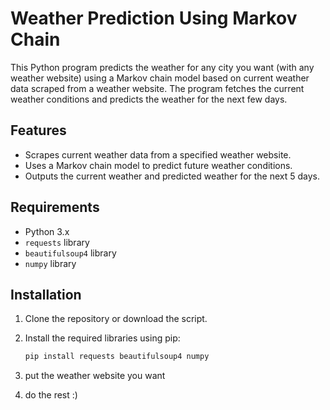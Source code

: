 # Weather Prediction Using Markov Chain

This Python program predicts the weather for any city you want (with any weather website) using a Markov chain model based on current weather data scraped from a weather website. The program fetches the current weather conditions and predicts the weather for the next few days.

## Features

- Scrapes current weather data from a specified weather website.
- Uses a Markov chain model to predict future weather conditions.
- Outputs the current weather and predicted weather for the next 5 days.

## Requirements

- Python 3.x
- `requests` library
- `beautifulsoup4` library
- `numpy` library

## Installation

1. Clone the repository or download the script.
2. Install the required libraries using pip:

   ```bash
   pip install requests beautifulsoup4 numpy
3. put the weather website you want
4. do the rest :)
